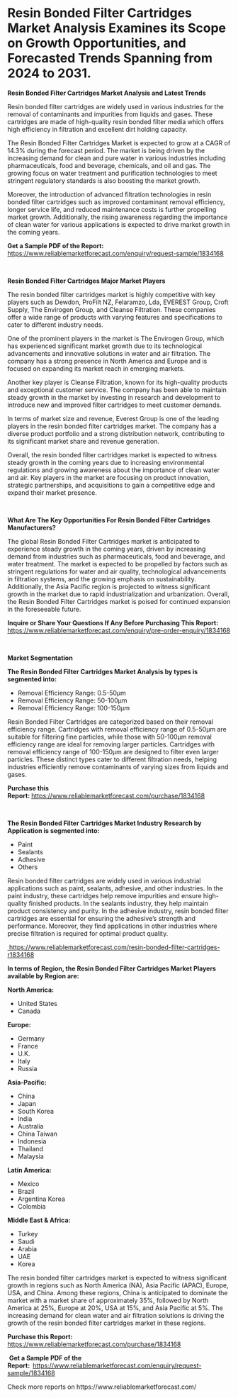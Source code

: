 <p><h1>Resin Bonded Filter Cartridges Market Analysis Examines its Scope on Growth Opportunities, and Forecasted Trends Spanning from 2024 to 2031.</h1></p><p><strong>Resin Bonded Filter Cartridges Market Analysis and Latest Trends</strong></p>
<p><p>Resin bonded filter cartridges are widely used in various industries for the removal of contaminants and impurities from liquids and gases. These cartridges are made of high-quality resin bonded filter media which offers high efficiency in filtration and excellent dirt holding capacity.</p><p>The Resin Bonded Filter Cartridges Market is expected to grow at a CAGR of 14.3% during the forecast period. The market is being driven by the increasing demand for clean and pure water in various industries including pharmaceuticals, food and beverage, chemicals, and oil and gas. The growing focus on water treatment and purification technologies to meet stringent regulatory standards is also boosting the market growth.</p><p>Moreover, the introduction of advanced filtration technologies in resin bonded filter cartridges such as improved contaminant removal efficiency, longer service life, and reduced maintenance costs is further propelling market growth. Additionally, the rising awareness regarding the importance of clean water for various applications is expected to drive market growth in the coming years.</p></p>
<p><strong>Get a Sample PDF of the Report:&nbsp;</strong> <a href="https://www.reliablemarketforecast.com/enquiry/request-sample/1834168">https://www.reliablemarketforecast.com/enquiry/request-sample/1834168</a></p>
<p>&nbsp;</p>
<p><strong>Resin Bonded Filter Cartridges Major Market Players</strong></p>
<p><p>The resin bonded filter cartridges market is highly competitive with key players such as Dewdon, ProFilt NZ, Felaramzo, Lda, EVEREST Group, Croft Supply, The Envirogen Group, and Cleanse Filtration. These companies offer a wide range of products with varying features and specifications to cater to different industry needs.</p><p>One of the prominent players in the market is The Envirogen Group, which has experienced significant market growth due to its technological advancements and innovative solutions in water and air filtration. The company has a strong presence in North America and Europe and is focused on expanding its market reach in emerging markets.</p><p>Another key player is Cleanse Filtration, known for its high-quality products and exceptional customer service. The company has been able to maintain steady growth in the market by investing in research and development to introduce new and improved filter cartridges to meet customer demands.</p><p>In terms of market size and revenue, Everest Group is one of the leading players in the resin bonded filter cartridges market. The company has a diverse product portfolio and a strong distribution network, contributing to its significant market share and revenue generation.</p><p>Overall, the resin bonded filter cartridges market is expected to witness steady growth in the coming years due to increasing environmental regulations and growing awareness about the importance of clean water and air. Key players in the market are focusing on product innovation, strategic partnerships, and acquisitions to gain a competitive edge and expand their market presence.</p></p>
<p>&nbsp;</p>
<p><strong>What Are The Key Opportunities For Resin Bonded Filter Cartridges Manufacturers?</strong></p>
<p><p>The global Resin Bonded Filter Cartridges market is anticipated to experience steady growth in the coming years, driven by increasing demand from industries such as pharmaceuticals, food and beverage, and water treatment. The market is expected to be propelled by factors such as stringent regulations for water and air quality, technological advancements in filtration systems, and the growing emphasis on sustainability. Additionally, the Asia Pacific region is projected to witness significant growth in the market due to rapid industrialization and urbanization. Overall, the Resin Bonded Filter Cartridges market is poised for continued expansion in the foreseeable future.</p></p>
<p><strong>Inquire or Share Your Questions If Any Before Purchasing This Report:</strong> <a href="https://www.reliablemarketforecast.com/enquiry/pre-order-enquiry/1834168">https://www.reliablemarketforecast.com/enquiry/pre-order-enquiry/1834168</a></p>
<p>&nbsp;</p>
<p><strong>Market Segmentation</strong></p>
<p><strong>The Resin Bonded Filter Cartridges Market Analysis by types is segmented into:</strong></p>
<p><ul><li>Removal Efficiency Range: 0.5-50µm</li><li>Removal Efficiency Range: 50-100µm</li><li>Removal Efficiency Range: 100-150µm</li></ul></p>
<p><p>Resin Bonded Filter Cartridges are categorized based on their removal efficiency range. Cartridges with removal efficiency range of 0.5-50µm are suitable for filtering fine particles, while those with 50-100µm removal efficiency range are ideal for removing larger particles. Cartridges with removal efficiency range of 100-150µm are designed to filter even larger particles. These distinct types cater to different filtration needs, helping industries efficiently remove contaminants of varying sizes from liquids and gases.</p></p>
<p><strong>Purchase this Report:&nbsp;</strong><a href="https://www.reliablemarketforecast.com/purchase/1834168">https://www.reliablemarketforecast.com/purchase/1834168</a></p>
<p>&nbsp;</p>
<p><strong>The Resin Bonded Filter Cartridges Market Industry Research by Application is segmented into:</strong></p>
<p><ul><li>Paint</li><li>Sealants</li><li>Adhesive</li><li>Others</li></ul></p>
<p><p>Resin bonded filter cartridges are widely used in various industrial applications such as paint, sealants, adhesive, and other industries. In the paint industry, these cartridges help remove impurities and ensure high-quality finished products. In the sealants industry, they help maintain product consistency and purity. In the adhesive industry, resin bonded filter cartridges are essential for ensuring the adhesive’s strength and performance. Moreover, they find applications in other industries where precise filtration is required for optimal product quality.</p></p>
<p><a href="https://www.reliablemarketforecast.com/resin-bonded-filter-cartridges-r1834168">&nbsp;https://www.reliablemarketforecast.com/resin-bonded-filter-cartridges-r1834168</a></p>
<p><strong>In terms of Region, the Resin Bonded Filter Cartridges Market Players available by Region are:</strong></p>
<p>
    <p> <strong> North America: </strong>
        <ul>
            <li>United States</li>
            <li>Canada</li>
        </ul>
        </p> 
    <p> <strong> Europe: </strong>
        <ul>
            <li>Germany</li>
            <li>France</li>
            <li>U.K.</li>
            <li>Italy</li>
            <li>Russia</li>
        </ul>
        </p> 
    <p> <strong> Asia-Pacific: </strong>
        <ul>
            <li>China</li>
            <li>Japan</li>
            <li>South Korea</li>
            <li>India</li>
            <li>Australia</li>
            <li>China Taiwan</li>
            <li>Indonesia</li>
            <li>Thailand</li>
            <li>Malaysia</li>
        </ul>
        </p> 
    <p> <strong> Latin America: </strong>
        <ul>
            <li>Mexico</li>
            <li>Brazil</li>
            <li>Argentina Korea</li>
            <li>Colombia</li>
        </ul>
        </p> 
    <p> <strong> Middle East & Africa: </strong>
        <ul>
            <li>Turkey</li>
            <li>Saudi</li>
            <li>Arabia</li>
            <li>UAE</li>
            <li>Korea</li>
        </ul>
    </p>
    </p>
<p><p>The resin bonded filter cartridges market is expected to witness significant growth in regions such as North America (NA), Asia Pacific (APAC), Europe, USA, and China. Among these regions, China is anticipated to dominate the market with a market share of approximately 35%, followed by North America at 25%, Europe at 20%, USA at 15%, and Asia Pacific at 5%. The increasing demand for clean water and air filtration solutions is driving the growth of the resin bonded filter cartridges market in these regions.</p></p>
<p><strong>Purchase this Report: </strong><a href="https://www.reliablemarketforecast.com/purchase/1834168">https://www.reliablemarketforecast.com/purchase/1834168</a></p>
<p>&nbsp;<strong>Get a Sample PDF of the Report:&nbsp;&nbsp;</strong><a href="https://www.reliablemarketforecast.com/enquiry/request-sample/1834168">https://www.reliablemarketforecast.com/enquiry/request-sample/1834168</a></p>
<p><strong></strong></p>
<p>Check more reports on https://www.reliablemarketforecast.com/</p>